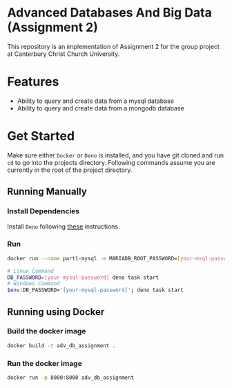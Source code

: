 # Advanced Databases And Big Data (Assignment 2)

This repository is an implementation of Assignment 2 for the group project at
Canterbury Christ Church University.

# Features

- Ability to query and create data from a mysql database
- Ability to query and create data from a mongodb database


# Get Started

Make sure either `Docker` or `Deno` is installed, and you have git cloned and
run `cd` to go into the projects directory. Following commands assume you are
currently in the root of the project directory.

## Running Manually

### Install Dependencies

Install `Deno` following [these](https://docs.deno.com/runtime/manual)
instructions.

### Run

```bash
docker run --name part1-mysql -e MARIADB_ROOT_PASSWORD=[your-msql-password] -p 127.0.0.1:3306:3306 -d mariadb

# Linux Command
DB_PASSWORD=[your-mysql-password] deno task start
# Windows Command
$env:DB_PASSWORD='[your-mysql-password]'; deno task start

```

## Running using Docker

### Build the docker image

```bash
docker build -t adv_db_assignment .
```

### Run the docker image

```bash
docker run -p 8000:8000 adv_db_assignment
```
